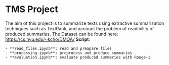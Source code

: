# TMS Project

The aim of this project is to summarize texts using extractive summarization techniques such as TextRank, and account the problem of readibility of produced summaries.
The Dataset can be found here: https://cs.nyu.edu/~kcho/DMQA/
**Script**:

	- **read_files.ipynb**: read and preapare files
	- **processing.ipynb**: preprocess and produce summaries 
	- **evaluation.ipynb**: evaluate produced summaries with Rouge-1
